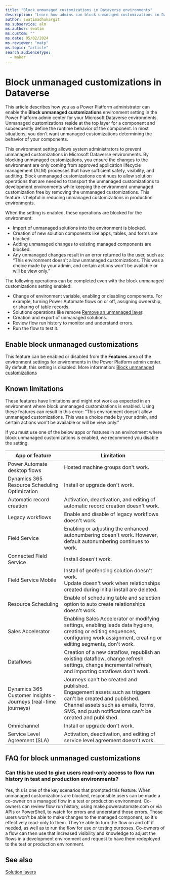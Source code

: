 ```yaml
---
title: "Block unmanaged customizations in Dataverse environments"
description: "Learn how admins can block unmanaged customizations in Dataverse environments, which help enforce healthy ALM processes."
author: swatimadhukargit
ms.subservice: alm
ms.author: swatim
ms.custom: ""
ms.date: 05/02/2024
ms.reviewer: "matp"
ms.topic: "article"
search.audienceType: 
  - maker
---
```

# Block unmanaged customizations in Dataverse

This article describes how you as a Power Platform administrator can enable the **Block unmanaged customizations** environment setting in the Power Platform admin center for your Microsoft Dataverse environments. Unmanaged customizations reside at the top layer for a component and subsequently define the runtime behavior of the component. In most situations, you don't want unmanaged customizations determining the behavior of your components.

This environment setting allows system administrators to prevent unmanaged customizations in Microsoft Dataverse environments. By blocking unmanaged customizations, you ensure the changes to the environment are only coming from approved application lifecycle management (ALM) processes that have sufficient safety, visibility, and auditing. Block unmanaged customizations continues to allow solution operations that are needed to transport the unmanaged customizations to development environments while keeping the environment unmanaged customization free by removing the unmanaged customizations. This feature is helpful in reducing unmanaged customizations in production environments.

When the setting is enabled, these operations are blocked for the environment:

- Import of unmanaged solutions into the environment is blocked.
- Creation of new solution components like apps, tables, and forms are blocked.
- Adding unmanaged changes to existing managed components are blocked.
- Any unmanaged changes result in an error returned to the user, such as: “This environment doesn't allow unmanaged customizations. This was a choice made by your admin, and certain actions won't be available or will be view only.”

The following operations can be completed even with the block unmanaged customizations setting enabled:

- Change of environment variable, enabling or disabling components. For example, turning Power Automate flows on or off, assigning ownership, or sharing of table records.
- Solutions operations like remove [Remove an unmanaged layer](/power-apps/maker/data-platform/solution-layers#remove-an-unmanaged-layer).
- Creation and export of unmanaged solutions.
- Review flow run history to monitor and understand errors.
- Run the flow to test it.

## Enable block unmanaged customizations

This feature can be enabled or disabled from the **Features** area of the environment settings for environments in the Power Platform admin center. By default, this setting is disabled. More information: [Block unmanaged customizations](../admin/settings-features.md#block-unmanaged-customizations)

## Known limitations

These features have limitations and might not work as expected in an environment where block unmanaged customizations is enabled. Using these features can result in this error: “This environment doesn't allow unmanaged customizations. This was a choice made by your admin, and certain actions won't be available or will be view only."

If you must use one of the below apps or features in an environment where block unmanaged customizations is enabled, we recommend you disable the setting.

| App or feature  | Limitation  |
|---------|---------|
| Power Automate desktop flows     |  Hosted machine groups don't work.       |
| Dynamics 365 Resource Scheduling Optimization    |   Install or upgrade don't work.       |
|Automatic record creation     |  Activation, deactivation, and editing of automatic record creation doesn't work.        |
| Legacy workflows     |  Enable and disable of legacy workflows doesn't work.       |
|Field Service     |  Enabling or adjusting the enhanced autonumbering doesn't work. However, default autonumbering continues to work.   |
|Connected Field Service   | Install doesn't work.         |
|Field Service Mobile     |  Install of geofencing solution doesn't work. <br />Update doesn't work when relationships created during initial install are deleted.        |
|Resource Scheduling      | Enable of scheduling table and selection option to auto create relationships doesn't work.        |
|Sales Accelerator     |  Enabling Sales Accelerator or modifying settings, enabling leads data hygiene, creating or editing sequences, configuring work assignment, creating or editing segments, don't work.        |
|Dataflows      | Creation of a new dataflow, republish an existing dataflow, change refresh settings, change incremental refresh, and importing dataflows don't work.          |
|Dynamics 365 Customer Insights - Journeys (real-time journeys)  |  Journeys can't be created and published.  <br /> Engagement assets such as triggers can't be created and published.  <br />Channel assets such as emails, forms, SMS, and push notifications can't be created and published.  |
| Omnichannel  | Install or upgrade don't work.      |
|Service Level Agreement (SLA)  | Activation, deactivation, and editing of service level agreement doesn't work.|

## FAQ for block unmanaged customizations

### Can this be used to give users read-only access to flow run history in test and production environments?

Yes, this is one of the key scenarios that prompted this feature. When unmanaged customizations are blocked, responsible users can be made a co-owner on a managed flow in a test or production environment. Co-owners can review flow run history, using make.powerautomate.com or via APIs or PowerShell, to watch for errors and understand those errors. Those users won't be able to make changes to the managed component, so it's effectively read-only to them. They're able to turn the flow on and off if needed, as well as to run the flow for use or testing purposes. Co-owners of a flow can then use that increased visibility and knowledge to adjust the flows in a development environment and request to have them redeployed to the test or production environment.

## See also

[Solution layers](/power-apps/maker/data-platform/solution-layers)
